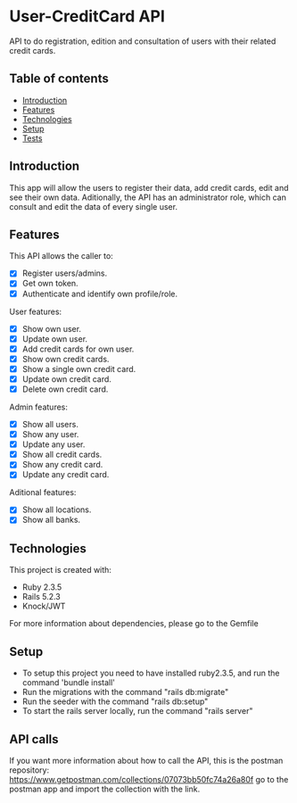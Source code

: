 # User-CreditCard API
API to do registration, edition and consultation of users with their related credit cards.

## Table of contents
* [Introduction](#introduction)
* [Features](#features)
* [Technologies](#technologies)
* [Setup](#setup)
* [Tests](#tests)

## Introduction
This app will allow the users to register their data, add credit cards, edit and see their own data. Aditionally, the API has an administrator role, which can consult and edit the data of every single user.

## Features
This API allows the caller to:

- [x] Register users/admins.
- [x] Get own token.
- [x] Authenticate and identify own profile/role.

User features:
- [x] Show own user.
- [x] Update own user.
- [x] Add credit cards for own user.
- [x] Show own credit cards.
- [x] Show a single own credit card.
- [x] Update own credit card.
- [x] Delete own credit card.

Admin features:
- [x] Show all users.
- [x] Show any user.
- [x] Update any user.
- [x] Show all credit cards.
- [x] Show any credit card.
- [x] Update any credit card.

Aditional features:
- [x] Show all locations.
- [x] Show all banks.

## Technologies
This project is created with:

* Ruby 2.3.5
* Rails 5.2.3
* Knock/JWT

For more information about dependencies, please go to the Gemfile

## Setup
* To setup this project you need to have installed ruby2.3.5, and run the command 'bundle install'
* Run the migrations with the command "rails db:migrate"
* Run the seeder with the command "rails db:setup"
* To start the rails server locally, run the command "rails server"

## API calls
If you want more information about how to call the API, this is the postman repository: https://www.getpostman.com/collections/07073bb50fc74a26a80f go to the postman app and import the collection with the link.